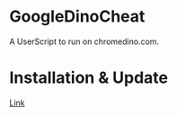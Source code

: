 # GoogleDinoCheat

A UserScript to run on chromedino.com.

# Installation & Update

[Link](https://github.com/gandolfreddy/GoogleDinoCheat/raw/main/src/googleDinoCheat.user.js)